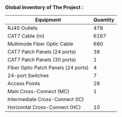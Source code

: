 
### Global Inventory of The Project :

| Equipment                           | Quantity | 
|-------------------------------------|----------|
| RJ45 Outlets                        | 478      |
| CAT7 Cable (m)                      | 6167     |
| Multimode Fiber Optic Cable         | 680      |
| CAT7 Patch Panels (24 ports)        | 38       |
| CAT7 Patch Panels (30 ports)        | 1        |
| Fiber Optic Patch Panels (24 ports) | 4        |
| 24-port Switches                    | 7        |
| Access Points                       | 28       |
| Main Cross-Connect (MC)             | 1        |
| Intermediate Cross-Connect (IC)     |          |
| Horizontal Cross-Connect (HC)       | 10       |
